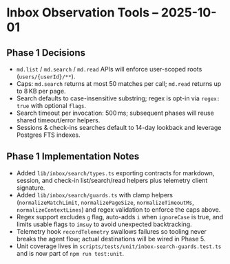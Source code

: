 # Inbox Observation Tools – 2025-10-01

## Phase 1 Decisions

- `md.list` / `md.search` / `md.read` APIs will enforce user-scoped roots (`users/{userId}/**`).
- Caps: `md.search` returns at most 50 matches per call; `md.read` returns up to 8 KB per page.
- Search defaults to case-insensitive substring; regex is opt-in via `regex: true` with optional `flags`.
- Search timeout per invocation: 500 ms; subsequent phases will reuse shared timeout/error helpers.
- Sessions & check-ins searches default to 14-day lookback and leverage Postgres FTS indexes.

## Phase 1 Implementation Notes

- Added `lib/inbox/search/types.ts` exporting contracts for markdown, session, and check-in list/search/read helpers plus telemetry client signature.
- Added `lib/inbox/search/guards.ts` with clamp helpers (`normalizeMatchLimit`, `normalizePageSize`, `normalizeTimeoutMs`, `normalizeContextLines`) and regex validation to enforce the caps above.
- Regex support excludes `g` flag, auto-adds `i` when `ignoreCase` is true, and limits usable flags to `imsuy` to avoid unexpected backtracking.
- Telemetry hook `recordTelemetry` swallows failures so tooling never breaks the agent flow; actual destinations will be wired in Phase 5.
- Unit coverage lives in `scripts/tests/unit/inbox-search-guards.test.ts` and is now part of `npm run test:unit`.
